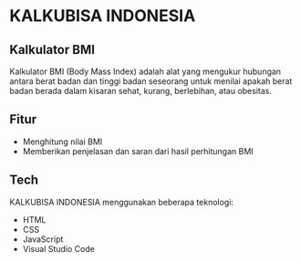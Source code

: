 # KALKUBISA INDONESIA
## Kalkulator BMI

Kalkulator BMI (Body Mass Index) adalah alat yang mengukur hubungan antara berat badan dan tinggi badan seseorang untuk menilai apakah berat badan berada dalam kisaran sehat, kurang, berlebihan, atau obesitas.

## Fitur

- Menghitung nilai BMI
- Memberikan penjelasan dan saran dari hasil perhitungan BMI

## Tech

KALKUBISA INDONESIA menggunakan beberapa teknologi:

- HTML
- CSS
- JavaScript
- Visual Studio Code
